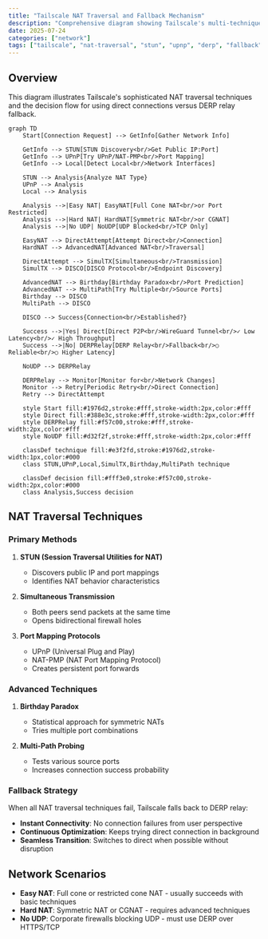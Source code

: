 ```yaml
---
title: "Tailscale NAT Traversal and Fallback Mechanism"
description: "Comprehensive diagram showing Tailscale's multi-technique NAT traversal approach and fallback to DERP relay"
date: 2025-07-24
categories: ["network"]
tags: ["tailscale", "nat-traversal", "stun", "upnp", "derp", "fallback", "cgnat", "firewall"]
---
```


## Overview

This diagram illustrates Tailscale's sophisticated NAT traversal techniques and the decision flow for using direct connections versus DERP relay fallback.

```mermaid
graph TD
    Start[Connection Request] --> GetInfo[Gather Network Info]
    
    GetInfo --> STUN[STUN Discovery<br/>Get Public IP:Port]
    GetInfo --> UPnP[Try UPnP/NAT-PMP<br/>Port Mapping]
    GetInfo --> Local[Detect Local<br/>Network Interfaces]
    
    STUN --> Analysis{Analyze NAT Type}
    UPnP --> Analysis
    Local --> Analysis
    
    Analysis -->|Easy NAT| EasyNAT[Full Cone NAT<br/>or Port Restricted]
    Analysis -->|Hard NAT| HardNAT[Symmetric NAT<br/>or CGNAT]
    Analysis -->|No UDP| NoUDP[UDP Blocked<br/>TCP Only]
    
    EasyNAT --> DirectAttempt[Attempt Direct<br/>Connection]
    HardNAT --> AdvancedNAT[Advanced NAT<br/>Traversal]
    
    DirectAttempt --> SimulTX[Simultaneous<br/>Transmission]
    SimulTX --> DISCO[DISCO Protocol<br/>Endpoint Discovery]
    
    AdvancedNAT --> Birthday[Birthday Paradox<br/>Port Prediction]
    AdvancedNAT --> MultiPath[Try Multiple<br/>Source Ports]
    Birthday --> DISCO
    MultiPath --> DISCO
    
    DISCO --> Success{Connection<br/>Established?}
    
    Success -->|Yes| Direct[Direct P2P<br/>WireGuard Tunnel<br/>✓ Low Latency<br/>✓ High Throughput]
    Success -->|No| DERPRelay[DERP Relay<br/>Fallback<br/>○ Reliable<br/>○ Higher Latency]
    
    NoUDP --> DERPRelay
    
    DERPRelay --> Monitor[Monitor for<br/>Network Changes]
    Monitor --> Retry[Periodic Retry<br/>Direct Connection]
    Retry --> DirectAttempt
    
    style Start fill:#1976d2,stroke:#fff,stroke-width:2px,color:#fff
    style Direct fill:#388e3c,stroke:#fff,stroke-width:2px,color:#fff
    style DERPRelay fill:#f57c00,stroke:#fff,stroke-width:2px,color:#fff
    style NoUDP fill:#d32f2f,stroke:#fff,stroke-width:2px,color:#fff
    
    classDef technique fill:#e3f2fd,stroke:#1976d2,stroke-width:1px,color:#000
    class STUN,UPnP,Local,SimulTX,Birthday,MultiPath technique
    
    classDef decision fill:#fff3e0,stroke:#f57c00,stroke-width:2px,color:#000
    class Analysis,Success decision
```

## NAT Traversal Techniques

### Primary Methods

1. **STUN (Session Traversal Utilities for NAT)**
   - Discovers public IP and port mappings
   - Identifies NAT behavior characteristics

2. **Simultaneous Transmission**
   - Both peers send packets at the same time
   - Opens bidirectional firewall holes

3. **Port Mapping Protocols**
   - UPnP (Universal Plug and Play)
   - NAT-PMP (NAT Port Mapping Protocol)
   - Creates persistent port forwards

### Advanced Techniques

1. **Birthday Paradox**
   - Statistical approach for symmetric NATs
   - Tries multiple port combinations

2. **Multi-Path Probing**
   - Tests various source ports
   - Increases connection success probability

### Fallback Strategy

When all NAT traversal techniques fail, Tailscale falls back to DERP relay:
- **Instant Connectivity**: No connection failures from user perspective
- **Continuous Optimization**: Keeps trying direct connection in background
- **Seamless Transition**: Switches to direct when possible without disruption

## Network Scenarios

- **Easy NAT**: Full cone or restricted cone NAT - usually succeeds with basic techniques
- **Hard NAT**: Symmetric NAT or CGNAT - requires advanced techniques
- **No UDP**: Corporate firewalls blocking UDP - must use DERP over HTTPS/TCP
